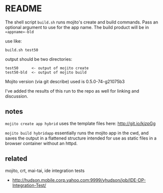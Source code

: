 README
======

The shell script `build.sh` runs mojito's create and build commands. Pass an optional argument to use for the app name. The build product will be in `«appname»-bld`

use like:
    
    build.sh test50

output should be two directories:

    test50      <- output of mojito create
    test50-bld  <- output of mojito build

Mojito version (via git describe) used is 0.5.0-74-g21075b3

I've added the results of this run to the repo as well for linking and discussion.

notes
-----

`mojito create app hybrid` uses the template files here: http://git.io/kjzpGg

`mojito build hybridapp` essentially runs the mojito app in the cwd, and saves the output in a flattened structure intended for use as static files in a browser container without an httpd.

related
-------

mojito, crt, mai-tai, ide integration tests

* http://hudson.mobile.corp.yahoo.com:9999/yhudson/job/IDE-DP-Integration-Test/

